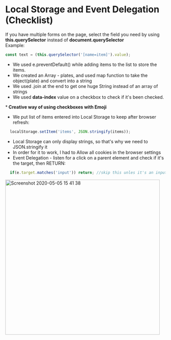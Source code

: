 <h1>Local Storage and Event Delegation (Checklist)</h1>

If you have multiple forms on the page, select the field you need by using <b>this.querySelector</b> instead of <b>document.querySelector</b>
<br />Example:

```javascript
const text = (this.querySelector('[name=item]').value);
```

* We used e.preventDefault() while adding items to the list to store the items.
* We created an Array - plates, and used map function to take the object(plate) and convert into a string
* We used .join at the end to get one huge String instead of an array of strings
* We used <b>data-index</b> value on a checkbox to check if it's been checked.

*<b> Creative way of using checkboxes with Emoji</b>

* We put list of items entered into Local Storage to keep after browser refresh:

```javascript
  localStorage.setItem('items', JSON.stringify(items));
```

* Local Storage can only display strings, so that's why we need to JSON.stringify it
* In order for it to work, I had to Allow all cookies in the browser settings
* Event Delegation - listen for a click on a parent element and check if it's the target, then RETURN:

```javascript
  if(e.target.matches('input')) return; //skip this unles it's an input
```

<img width="485" alt="Screenshot 2020-05-05 15 41 38" src="https://user-images.githubusercontent.com/3833560/81108685-045cc680-8ee7-11ea-8128-201dad431442.png">
